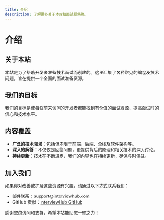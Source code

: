 ```yaml
---
title: 介绍
description: 了解更多关于本站和面试题集锦。
---
```


# 介绍

## 关于本站

本站是为了帮助开发者准备技术面试而创建的。这里汇集了各种常见的编程及技术问题，旨在提供一个全面的面试准备资源。

## 我们的目标

我们的目标是使每位前来访问的开发者都能找到有价值的面试资源，提高面试时的信心和技术水平。

## 内容覆盖

- **广泛的技术领域**：包括但不限于前端、后端、全栈及软件架构等。
- **深入的解答**：不仅仅是回答问题，更提供背后的原理和相关技术的深入讨论。
- **持续更新**：技术在不断进步，我们的内容也在持续更新，确保与时俱进。

## 加入我们

如果你对改善或扩展这些资源有兴趣，请通过以下方式联系我们：

- 邮件联系：[support@interviewhub.com](mailto:support@interviewhub.com)
- GitHub 贡献：[InterviewHub GitHub](https://github.com/interviewhub)

感谢您的访问和支持，希望本站能助您一臂之力！
